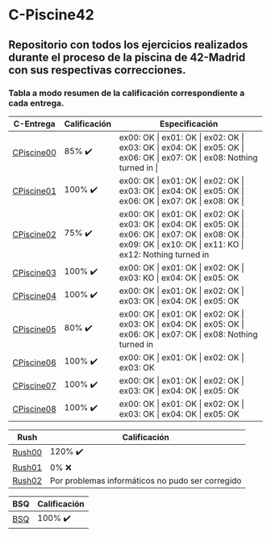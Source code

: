 # C-Piscine42
## Repositorio con todos los ejercicios realizados durante el proceso de la piscina de 42-Madrid con sus respectivas correcciones.
### Tabla a modo resumen de la calificación correspondiente a cada entrega.
| C-Entrega      | Calificación   | Especificación |
|----------------|----------------|----------------|
| [CPiscine00](./CPiscine00) 	 | 85% :heavy_check_mark: | ex00: OK \| ex01: OK \| ex02: OK \| ex03: OK \| ex04: OK \| ex05: OK \| ex06: OK \| ex07: OK \| ex08: Nothing turned in \|
| [CPiscine01](./CPiscine01) 	 | 100% :heavy_check_mark: | ex00: OK \| ex01: OK \| ex02: OK \| ex03: OK \| ex04: OK \| ex05: OK \| ex06: OK \| ex07: OK \| ex08: OK \|
| [CPiscine02](./CPiscine02) 	 | 75% :heavy_check_mark: | ex00: OK \| ex01: OK \| ex02: OK \| ex03: OK \| ex04: OK \| ex05: OK \| ex06: OK \| ex07: OK \| ex08: OK \| ex09: OK \| ex10: OK \| ex11: KO \| ex12: Nothing turned in |
| [CPiscine03](./CPiscine03) 	 | 100% :heavy_check_mark: | ex00: OK \| ex01: OK \| ex02: OK \| ex03: KO \| ex04: OK \| ex05: OK |
| [CPiscine04](./CPiscine04) 	 | 100% :heavy_check_mark: | ex00: OK \| ex01: OK \| ex02: OK \| ex03: OK \| ex04: OK \| ex05: OK |
| [CPiscine05](./CPiscine05) 	 | 80% :heavy_check_mark:  | ex00: OK \| ex01: OK \| ex02: OK \| ex03: OK \| ex04: OK \| ex05: OK \| ex06: OK \| ex07: OK \| ex08: Nothing turned in |
| [CPiscine06](./CPiscine06) 	 | 100% :heavy_check_mark: | ex00: OK \| ex01: OK \| ex02: OK \| ex03: OK |
| [CPiscine07](./CPiscine07) 	 | 100% :heavy_check_mark: | ex00: OK \| ex01: OK \| ex02: OK \| ex03: OK \| ex04: OK \| ex05: OK |
| [CPiscine08](./CPiscine08) 	 | 100% :heavy_check_mark: | ex00: OK \| ex01: OK \| ex02: OK \| ex03: OK \| ex04: OK \| ex05: OK |

| Rush           | Calificación   |
|----------------|----------------|
| [Rush00](./Rush00) 	 | 120% :heavy_check_mark: |
| [Rush01](./Rush01) 	 | 0% :x:|
| [Rush02](./Rush02) 	 | Por problemas informáticos no pudo ser corregido |

| BSQ            | Calificación   |
|----------------|----------------|
| [BSQ](./BSQ) 	 | 100% :heavy_check_mark: |

